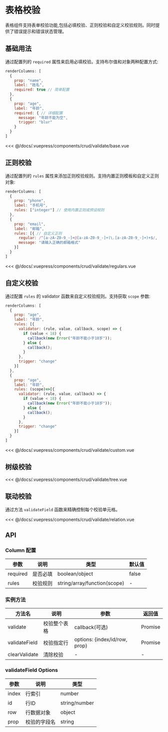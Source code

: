 # 表格校验

表格组件支持表单校验功能,包括必填校验、正则校验和自定义校验规则。同时提供了错误提示和错误状态管理。

## 基础用法

通过配置列的 `required` 属性来启用必填校验。支持布尔值和对象两种配置方式:

```js
renderColumns: [
  {
    prop: "name",
    label: "姓名", 
    required: true // 简单配置
  },
  {
    prop: "age",
    label: "年龄",
    required: { // 详细配置 
      message: "年龄不能为空",
      trigger: "blur"
    }
  }
]
```

<ClientOnly>
<common-code-format>
  <crud-validate-base slot="source"></crud-validate-base>
  
<<< @/docs/.vuepress/components/crud/validate/base.vue
</common-code-format>
</ClientOnly>

## 正则校验

通过配置列的 `rules` 属性来添加正则校验规则。支持内置正则模板和自定义正则对象:

```js
renderColumns: [
  {
    prop: "phone",
    label: "手机号",
    rules: ["integer"] // 使用内置正则或预设规则
  },
  {
    prop: "email", 
    label: "邮箱",
    rules: [{ // 自定义正则
      regular: /^[a-zA-Z0-9_-]+@[a-zA-Z0-9_-]+(\.[a-zA-Z0-9_-]+)+$/,
      message: "请输入正确的邮箱格式"
    }]
  }
]
```

<ClientOnly>
<common-code-format>
  <crud-validate-regulars slot="source"></crud-validate-regulars>
  
<<< @/docs/.vuepress/components/crud/validate/regulars.vue
</common-code-format>
</ClientOnly>

## 自定义校验

通过配置 `rules` 的 validator 函数来自定义校验规则。支持获取 `scope` 参数:

```js
renderColumns: [
  {
    prop: "age",
    label: "年龄", 
    rules: [{
      validator: (rule, value, callback, scope) => {
        if (value < 18) {
          callback(new Error("年龄不能小于18岁"));
        } else {
          callback();
        }
      },
      trigger: "change"
    }]
  },
  {
    prop: "age",
    label: "年龄", 
    rules: (scope)=>[{
      validator: (rule, value, callback) => {
        if (value < 18) {
          callback(new Error("年龄不能小于18岁"));
        } else {
          callback();
        }
      },
      trigger: "change"
    }]
  }
]
```

<ClientOnly>
<common-code-format>
  <crud-validate-custom slot="source"></crud-validate-custom>
  
<<< @/docs/.vuepress/components/crud/validate/custom.vue
</common-code-format>
</ClientOnly>


## 树级校验

<ClientOnly>
<common-code-format>
  <crud-validate-tree slot="source"></crud-validate-tree>
  
<<< @/docs/.vuepress/components/crud/validate/tree.vue
</common-code-format>
</ClientOnly>


## 联动校验

通过方法 `validateField` 函数来精确控制每个校验单元格。

<ClientOnly>
<common-code-format>
  <crud-validate-relation slot="source"></crud-validate-relation>
  
<<< @/docs/.vuepress/components/crud/validate/relation.vue
</common-code-format>
</ClientOnly>

## API

### Column 配置

| 参数     | 说明     | 类型                         | 默认值 |
| -------- | -------- | ---------------------------- | ------ |
| required | 是否必填 | boolean/object               | false  |
| rules    | 校验规则 | string/array/function(scope) | -      |

### 实例方法

| 方法名        | 说明         | 参数                          | 返回值  |
| ------------- | ------------ | ----------------------------- | ------- |
| validate      | 校验整个表格 | callback(可选)                | Promise |
| validateField | 校验指定行   | options: {index/id/row, prop} | Promise |
| clearValidate | 清除校验     | -                             | -       |

### validateField Options

| 参数  | 说明         | 类型          |
| ----- | ------------ | ------------- |
| index | 行索引       | number        |
| id    | 行ID         | string/number |
| row   | 行数据对象   | object        |
| prop  | 校验的字段名 | string        |